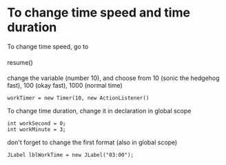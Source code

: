 # To change time speed and time duration

To change time speed, go to 
####
resume()
####
change the variable (number 10), and choose from 10 (sonic the hedgehog fast), 100 (okay fast), 1000 (normal time)

```
workTimer = new Timer(10, new ActionListener()
```

To change time duration, change it in declaration in global scope

```
int workSecond = 0;
int workMinute = 3;
```

don't forget to change the first format (also in global scope)

```
JLabel lblWorkTime = new JLabel("03:00");
```

